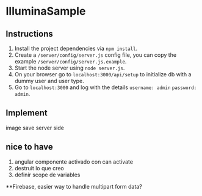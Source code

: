 # IlluminaSample

## Instructions
1. Install the project dependencies via `npm install`.
1. Create a `/server/config/server.js` config file, you can copy the example `/server/config/server.js.example`.
2. Start the node server using `node server.js`.
3. On your browser go to `localhost:3000/api/setup` to initialize db with a dummy user and user type.
4. Go to `localhost:3000` and log with the details `username: admin` `password: admin`.

## Implement
image save server side

## nice to have
1. angular componente activado con can activate
2. destruit lo que creo
3. definir scope de variables

**Firebase, easier way to handle multipart form data?